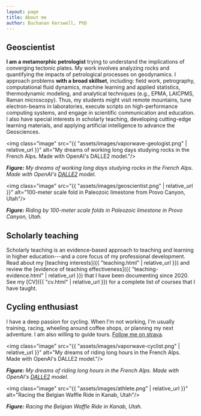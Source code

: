 ```yaml
---
layout: page
title: About me
author: Buchanan Kerswell, PhD
---
```


## Geoscientist

**I am a metamorphic petrologist** trying to understand the implications of converging tectonic plates. My work involves analyzing rocks and quantifying the impacts of petrological processes on geodynamics. I approach problems **with a broad skillset**, including: field work, petrography, computational fluid dynamics, machine learning and applied statistics, thermodynamic modeling, and analytical techniques (e.g., EPMA, LAICPMS, Raman microscopy). Thus, my students might visit remote mountains, tune electron-beams in laboratories, execute scripts on high-performance computing systems, and engage in scientific communication and education. I also have special interests in scholarly teaching, developing cutting-edge learning materials, and applying artificial intelligence to advance the Geosciences.

<img class="image" src="{{ "assets/images/vaporwave-geologist.png" | relative_url }}" alt="My dreams of working long days studying rocks in the French Alps. Made with OpenAI's DALLE2 model."/>

***Figure:*** *My dreams of working long days studying rocks in the French Alps. Made with OpenAI's [DALLE2](https://openai.com/product/dall-e-2) model.*

<img class="image" src="{{ "assets/images/geoscientist.png" | relative_url }}" alt="100-meter scale fold in Paleozoic limestone from Provo Canyon, Utah"/>

***Figure:*** *Riding by 100-meter scale folds in Paleozoic limestone in Provo Canyon, Utah.*

## Scholarly teaching

Scholarly teaching is an evidence-based approach to teaching and learning in higher education---and a core focus of my professional development. Read about my [teaching interests]({{ "teaching.html" | relative_url }}) and review the [evidence of teaching effectiveness]({{ "teaching-evidence.html" | relative_url }}) that I have been documenting since 2020. See my [CV]({{ "cv.html" | relative_url }}) for a complete list of courses that I have taught.

## Cycling enthusiast

I have a deep passion for cycling. When I'm not working, I'm usually training, racing, wheeling around coffee shops, or planning my next adventure. I am also willing to guide tours. [Follow me on strava](https://www.strava.com/athletes/11468816).

<img class="image" src="{{ "assets/images/vaporwave-cyclist.png" | relative_url }}" alt="My dreams of riding long hours in the French Alps. Made with OpenAI's DALLE2 model."/>

***Figure:*** *My dreams of riding long hours in the French Alps. Made with OpenAI's [DALLE2](https://openai.com/product/dall-e-2) model.*

<img class="image" src="{{ "assets/images/athlete.png" | relative_url }}" alt="Racing the Belgian Waffle Ride in Kanab, Utah"/>

***Figure:*** *Racing the Belgian Waffle Ride in Kanab, Utah.*
